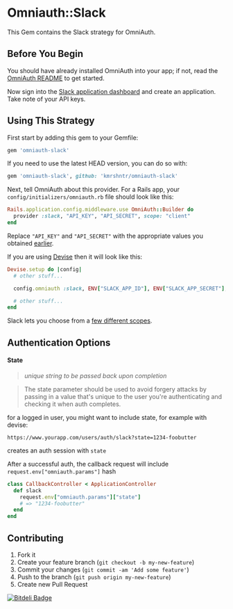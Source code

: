 # Omniauth::Slack

This Gem contains the Slack strategy for OmniAuth.

## Before You Begin

You should have already installed OmniAuth into your app; if not, read the [OmniAuth README](https://github.com/intridea/omniauth) to get started.


Now sign into the [Slack application dashboard](https://api.slack.com/applications) and create an application. Take note of your API keys.


## Using This Strategy

First start by adding this gem to your Gemfile:

```ruby
gem 'omniauth-slack'
```

If you need to use the latest HEAD version, you can do so with:

```ruby
gem 'omniauth-slack', github: 'kmrshntr/omniauth-slack'
```

Next, tell OmniAuth about this provider. For a Rails app, your `config/initializers/omniauth.rb` file should look like this:

```ruby
Rails.application.config.middleware.use OmniAuth::Builder do
  provider :slack, "API_KEY", "API_SECRET", scope: "client"
end
```

Replace `"API_KEY"` and `"API_SECRET"` with the appropriate values you obtained [earlier](https://api.slack.com/applications).

If you are using [Devise](https://github.com/plataformatec/devise) then it will look like this:

```ruby
Devise.setup do |config|
  # other stuff...

  config.omniauth :slack, ENV["SLACK_APP_ID"], ENV["SLACK_APP_SECRET"], scope: 'client'

  # other stuff...
end
```

Slack lets you choose from a [few different scopes](https://api.slack.com/docs/oauth#auth_scopes).


## Authentication Options

#### State

> *unique string to be passed back upon completion*

> The state parameter should be used to avoid forgery attacks by passing in a value that's unique to the user you're authenticating and checking it when auth completes.

for a logged in user, you might want to include state, for example with devise:

`https://www.yourapp.com/users/auth/slack?state=1234-foobutter`

creates an auth session with `state`

After a successful auth, the callback request will include `request.env["omniauth.params"]` hash

```ruby
class CallbackController < ApplicationController
  def slack
    request.env["omniauth.params"]["state"]
    # => "1234-foobutter"
  end
end
```

## Contributing

1. Fork it
2. Create your feature branch (`git checkout -b my-new-feature`)
3. Commit your changes (`git commit -am 'Add some feature'`)
4. Push to the branch (`git push origin my-new-feature`)
5. Create new Pull Request


[![Bitdeli Badge](https://d2weczhvl823v0.cloudfront.net/kmrshntr/omniauth-slack/trend.png)](https://bitdeli.com/free "Bitdeli Badge")

